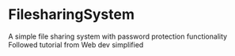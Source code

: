 # FilesharingSystem
A simple file sharing system with password protection functionality
Followed tutorial from Web dev simplified
